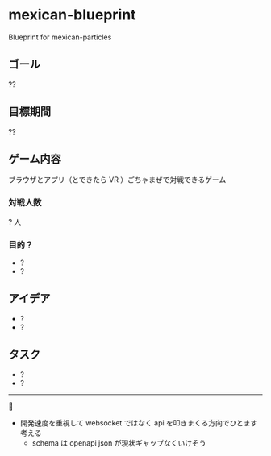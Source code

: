 # mexican-blueprint
Blueprint for mexican-particles

## ゴール
??
## 目標期間
??
## ゲーム内容
ブラウザとアプリ（とできたら VR ）ごちゃまぜで対戦できるゲーム
### 対戦人数
? 人
### 目的？
- ?
- ?
## アイデア
- ?
- ?
## タスク
- ?
- ?

--- 

:memo:

- 開発速度を重視して websocket ではなく api を叩きまくる方向でひとます考える
  - schema は openapi json が現状ギャップなくいけそう

